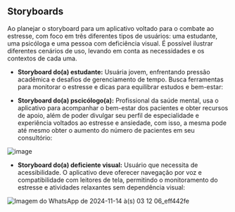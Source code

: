 ## Storyboards
Ao planejar o storyboard para um aplicativo voltado para o combate ao estresse, com foco em três diferentes tipos de usuários: uma estudante, uma psicóloga e uma pessoa com deficiência visual. É possível ilustrar diferentes cenários de uso, levando em conta as necessidades e os contextos de cada uma.<br/>

- **Storyboard do(a) estudante:** Usuária jovem, enfrentando pressão acadêmica e desafios de gerenciamento de tempo. Busca ferramentas para monitorar o estresse e dicas para equilibrar estudos e bem-estar:<br/>
  
- **Storyboard do(a) pscicólogo(a):** Profissional da saúde mental, usa o aplicativo para acompanhar o bem-estar dos pacientes e obter recursos de apoio, além de poder divulgar seu perfil de especialidade e experiência voltados ao estresse e ansiedade, com isso, a mesma pode até mesmo obter o aumento do número de pacientes em seu consultório:<br/>
  
![image](https://github.com/user-attachments/assets/714a8e17-b23b-4823-bca3-6ab85b7ab500)


- **Storyboard do(a) deficiente visual:** Usuário que necessita de acessibilidade. O aplicativo deve oferecer navegação por voz e compatibilidade com leitores de tela, permitindo o monitoramento do estresse e atividades relaxantes sem dependência visual:<br/>
  
![Imagem do WhatsApp de 2024-11-14 à(s) 03 12 06_eff442fe](https://github.com/user-attachments/assets/96ff6770-6214-40b6-b855-ae952ac31f97)
